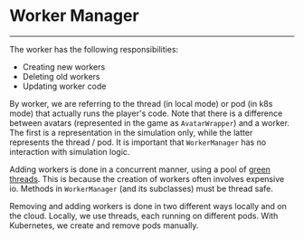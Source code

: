 # Worker Manager

---

The worker has the following responsibilities:
* Creating new workers
* Deleting old workers
* Updating worker code

By worker, we are referring to the thread (in local mode) or pod (in k8s mode) that actually runs the player's code. Note that there is a difference between avatars (represented in the game as `AvatarWrapper`) and a worker.
The first is a representation in the simulation only, while the latter represents the thread / pod. It is important that `WorkerManager` has no interaction with simulation logic. 


Adding workers is done in a concurrent manner, using a pool of [green threads](https://en.wikipedia.org/wiki/Green_threads). This is because the creation of workers often involves expensive io. Methods in `WorkerManager` (and its subclasses) must be thread safe. 

Removing and adding workers is done in two different ways locally and on the cloud. Locally, we use threads, each running on different pods. With Kubernetes, we create and remove pods manually. 
